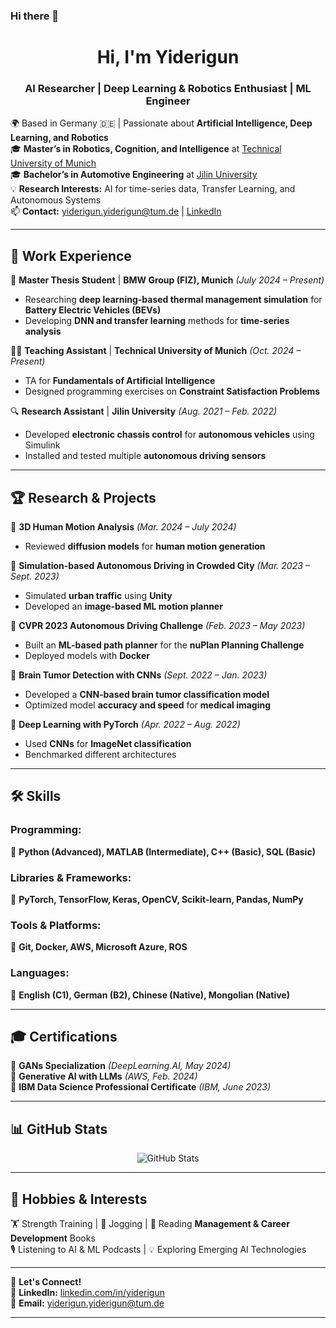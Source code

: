 ### Hi there 👋  

<h1 align="center">Hi, I'm Yiderigun</h1>
<h3 align="center">AI Researcher | Deep Learning & Robotics Enthusiast | ML Engineer</h3>

🌍 Based in Germany 🇩🇪 | Passionate about **Artificial Intelligence, Deep Learning, and Robotics**  
🎓 **Master’s in Robotics, Cognition, and Intelligence** at [Technical University of Munich](https://www.cit.tum.de/cit/studium/studiengaenge/master-robotics-cognition-intelligence/)  
🎓 **Bachelor’s in Automotive Engineering** at [Jilin University](https://auto.jlu.edu.cn/EN/Home.htm)  
💡 **Research Interests:** AI for time-series data, Transfer Learning, and Autonomous Systems  
📫 **Contact:** yiderigun.yiderigun@tum.de | [LinkedIn](https://linkedin.com/in/yiderigun)  

---

## 🚀 Work Experience  
🔬 **Master Thesis Student** | **BMW Group (FIZ), Munich** *(July 2024 – Present)*  
   - Researching **deep learning-based thermal management simulation** for **Battery Electric Vehicles (BEVs)**  
   - Developing **DNN and transfer learning** methods for **time-series analysis**  

🧑‍🏫 **Teaching Assistant** | **Technical University of Munich** *(Oct. 2024 – Present)*  
   - TA for **Fundamentals of Artificial Intelligence**  
   - Designed programming exercises on **Constraint Satisfaction Problems**  

🔍 **Research Assistant** | **Jilin University** *(Aug. 2021 – Feb. 2022)*  
   - Developed **electronic chassis control** for **autonomous vehicles** using Simulink  
   - Installed and tested multiple **autonomous driving sensors**  

---

## 🏆 Research & Projects  

🔹 **3D Human Motion Analysis** *(Mar. 2024 – July 2024)*  
   - Reviewed **diffusion models** for **human motion generation**  

🔹 **Simulation-based Autonomous Driving in Crowded City** *(Mar. 2023 – Sept. 2023)*  
   - Simulated **urban traffic** using **Unity**  
   - Developed an **image-based ML motion planner**  

🔹 **CVPR 2023 Autonomous Driving Challenge** *(Feb. 2023 – May 2023)*  
   - Built an **ML-based path planner** for the **nuPlan Planning Challenge**  
   - Deployed models with **Docker**  

🔹 **Brain Tumor Detection with CNNs** *(Sept. 2022 – Jan. 2023)*  
   - Developed a **CNN-based brain tumor classification model**  
   - Optimized model **accuracy and speed** for **medical imaging**  

🔹 **Deep Learning with PyTorch** *(Apr. 2022 – Aug. 2022)*  
   - Used **CNNs** for **ImageNet classification**  
   - Benchmarked different architectures  

---

## 🛠️ Skills  

### **Programming:**  
🔹 **Python (Advanced), MATLAB (Intermediate), C++ (Basic), SQL (Basic)**  

### **Libraries & Frameworks:**  
🔹 **PyTorch, TensorFlow, Keras, OpenCV, Scikit-learn, Pandas, NumPy**  

### **Tools & Platforms:**  
🔹 **Git, Docker, AWS, Microsoft Azure, ROS**  

### **Languages:**  
🔹 **English (C1), German (B2), Chinese (Native), Mongolian (Native)**  

---

## 🎓 Certifications  

🏅 **GANs Specialization** *(DeepLearning.AI, May 2024)*  
🏅 **Generative AI with LLMs** *(AWS, Feb. 2024)*  
🏅 **IBM Data Science Professional Certificate** *(IBM, June 2023)*  

---

## 📊 GitHub Stats  

<p align="center">
  <img src="https://github-readme-stats.vercel.app/api?username=yiderigun&show_icons=true&theme=radical" alt="GitHub Stats" />
</p>

---

## 🎯 Hobbies & Interests  

🏋️ Strength Training | 🏃 Jogging | 📖 Reading **Management & Career Development** Books  
🎙️ Listening to AI & ML Podcasts | 💡 Exploring Emerging AI Technologies  

---

🌟 **Let's Connect!**  
💼 **LinkedIn:** [linkedin.com/in/yiderigun](https://linkedin.com/in/yiderigun)  
📧 **Email:** yiderigun.yiderigun@tum.de  

---


